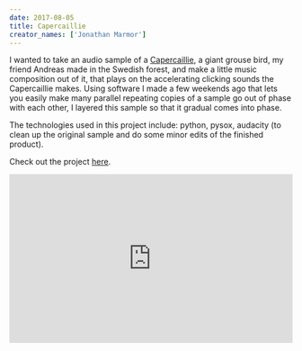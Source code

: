 ```yaml
---
date: 2017-08-05
title: Capercaillie
creator_names: ['Jonathan Marmor']
---
```


I wanted to take an audio sample of a [Capercaillie](https://en.wikipedia.org/wiki/Western_capercaillie), a giant grouse bird, my friend Andreas made in the Swedish forest, and make a little music composition out of it, that plays on the accelerating clicking sounds the Capercaillie makes. Using software I made a few weekends ago that lets you easily make many parallel repeating copies of a sample go out of phase with each other, I layered this sample so that it gradual comes into phase.

The technologies used in this project include:
python, pysox, audacity (to clean up the original sample and do some minor edits of the finished product).

Check out the project [here](https://github.com/jonathanmarmor/capercaillie).

<iframe width="100%" height="300" scrolling="no" frameborder="no" src="https://w.soundcloud.com/player/?url=https%3A//api.soundcloud.com/tracks/336643049&amp;color=ff5500&amp;auto_play=false&amp;hide_related=false&amp;show_comments=true&amp;show_user=true&amp;show_reposts=false&amp;visual=true"></iframe>
